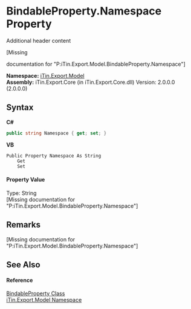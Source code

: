 # BindableProperty.Namespace Property 
Additional header content 

\[Missing <summary> documentation for "P:iTin.Export.Model.BindableProperty.Namespace"\]

**Namespace:**&nbsp;<a href="N_iTin_Export_Model">iTin.Export.Model</a><br />**Assembly:**&nbsp;iTin.Export.Core (in iTin.Export.Core.dll) Version: 2.0.0.0 (2.0.0.0)

## Syntax

**C#**<br />
``` C#
public string Namespace { get; set; }
```

**VB**<br />
``` VB
Public Property Namespace As String
	Get
	Set
```


#### Property Value
Type: String<br />\[Missing <value> documentation for "P:iTin.Export.Model.BindableProperty.Namespace"\]

## Remarks
\[Missing <remarks> documentation for "P:iTin.Export.Model.BindableProperty.Namespace"\]

## See Also


#### Reference
<a href="T_iTin_Export_Model_BindableProperty">BindableProperty Class</a><br /><a href="N_iTin_Export_Model">iTin.Export.Model Namespace</a><br />